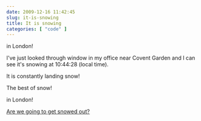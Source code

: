 ```yaml
---
date: 2009-12-16 11:42:45
slug: it-is-snowing
title: It is snowing
categories: [ "code" ]
---
```


in London!





I've just looked through window in my office near Covent Garden and I can see it's snowing at 10:44:28 (local time).




It is constantly landing snow!




The best of snow!




in London!




[Are we going to get snowed out?](http://www.youtube.com/watch?v=40RfeOOOKAA)




